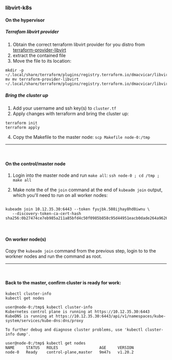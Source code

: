 ### libvirt-k8s
#### On the hypervisor
##### Terrafom libvirt provider
1. Obtain the correct terraform libvirt provider for you distro from [terraform-provider-libvirt](https://github.com/dmacvicar/terraform-provider-libvirt/releases)
2. extract the contained file
3. Move the file to its location: 
```
mkdir -p ~/.local/share/terraform/plugins/registry.terraform.io/dmacvicar/libvirt/0.6.2/linux_amd64
mv mv terraform-provider-libvirt ~/.local/share/terraform/plugins/registry.terraform.io/dmacvicar/libvirt/0.6.2/linux_amd64
```
##### Bring the cluster up
1. Add your username and ssh key(s) to `cluster.tf`
2. Apply changes with terraform and bring the cluster up:
```
terraform init
terraform apply
```
4. Copy the Makefile to the master node: `scp Makefile node-0:/tmp`
___
<br>

#### On the control/master node
1. Login into the master node and run `make all`: `ssh node-0 ; cd /tmp ; make all `

2. Make note the of the `join` command at the end of `kubeadm join` output, which you'll need to run on all worker nodes:
```

kubeadm join 10.12.35.30:6443 --token fyujbk.508ijhay8hd0iwnu \
   --discovery-token-ca-cert-hash sha256:0b27474ce7eb985a211a85bfd4c50f0985b858c95d44951eacb0dade264a9626
```
<br>

#### On worker node(s)
Copy the `kubeadm join` command from the previous step, login to to the workner nodes and run the command as root.
___

<br>

#### Back to the master, confirm cluster is ready for work:
```
kubectl cluster-info
kubectl get nodes
```
```
user@node-0:/tmp$ kubectl cluster-info 
Kubernetes control plane is running at https://10.12.35.30:6443
KubeDNS is running at https://10.12.35.30:6443/api/v1/namespaces/kube-system/services/kube-dns:dns/proxy

To further debug and diagnose cluster problems, use 'kubectl cluster-info dump'.
```
```
user@node-0:/tmp$ kubectl get nodes 
NAME     STATUS   ROLES                  AGE     VERSION
node-0   Ready    control-plane,master   9m47s   v1.20.2
```
